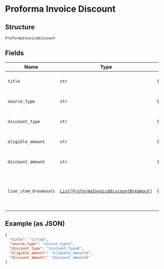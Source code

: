 
# Proforma Invoice Discount

## Structure

`ProformaInvoiceDiscount`

## Fields

| Name | Type | Tags | Description |
|  --- | --- | --- | --- |
| `title` | `str` | Optional | **Constraints**: *Minimum Length*: `1` |
| `source_type` | `str` | Optional | **Constraints**: *Minimum Length*: `1` |
| `discount_type` | `str` | Optional | **Constraints**: *Minimum Length*: `1` |
| `eligible_amount` | `str` | Optional | **Constraints**: *Minimum Length*: `1` |
| `discount_amount` | `str` | Optional | **Constraints**: *Minimum Length*: `1` |
| `line_item_breakouts` | [`List[ProformaInvoiceDiscountBreakout]`](../../doc/models/proforma-invoice-discount-breakout.md) | Optional | **Constraints**: *Minimum Items*: `1`, *Unique Items Required* |

## Example (as JSON)

```json
{
  "title": "title8",
  "source_type": "source_type2",
  "discount_type": "discount_type0",
  "eligible_amount": "eligible_amount4",
  "discount_amount": "discount_amount6"
}
```

